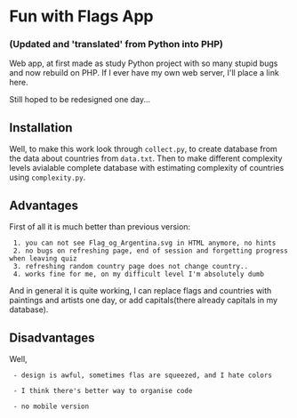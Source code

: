 # Fun with Flags App 
### (Updated and 'translated' from Python into PHP)

Web app, at first made as study Python project with so many stupid bugs and now rebuild on PHP.
If I ever have my own web server, I'll place a link here.

Still hoped to be redesigned one day...


## Installation

Well, to make this work look through `collect.py`, to create database from the data about countries from `data.txt`. Then to make different complexity levels avialable complete database with estimating complexity of countries using `complexity.py`.

## Advantages

First of all it is much better than previous version:

	 1. you can not see Flag_og_Argentina.svg in HTML anymore, no hints
	 2. no bugs on refreshing page, end of session and forgetting progress when leaving quiz
	 3. refreshing random country page does not change country..
	 4. works fine for me, on my difficult level I'm absolutely dumb

And in general it is quite working, I can replace flags and countries with paintings and artists one day, or add capitals(there already capitals in my database).

## Disadvantages
Well,

	 - design is awful, sometimes flas are squeezed, and I hate colors

	 - I think there's better way to organise code

	 - no mobile version

